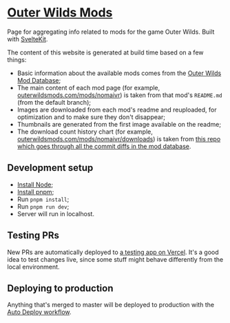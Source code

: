 # [Outer Wilds Mods](https://outerwildsmods.com/)

Page for aggregating info related to mods for the game Outer Wilds. Built with [SvelteKit](https://kit.svelte.dev/).

The content of this website is generated at build time based on a few things:
- Basic information about the available mods comes from the [Outer Wilds Mod Database](https://github.com/Raicuparta/ow-mod-db);
- The main content of each mod page (for example, [outerwildsmods.com/mods/nomaivr](https://outerwildsmods.com/mods/nomaivr/)) is taken from that mod's `README.md` (from the default branch);
- Images are downloaded from each mod's readme and reuploaded, for optimization and to make sure they don't disappear;
- Thumbnails are generated from the first image available on the readme;
- The download count history chart (for example, [outerwildsmods.com/mods/nomaivr/downloads](https://outerwildsmods.com/mods/nomaivr/downloads)) is taken from [this repo which goes through all the commit diffs in the mod database](https://github.com/misternebula/OWModDBDownloadCountExtractor).

## Development setup

* [Install Node](https://nodejs.org/en/download/);
* [Install pnpm](https://pnpm.io/installation);
* Run `pnpm install`;
* Run `pnpm run dev`;
* Server will run in localhost.

## Testing PRs

New PRs are automatically deployed to [a testing app on Vercel](https://outerwildsmods-com.vercel.app/). It's a good idea to test changes live, since some stuff might behave differently from the local environment.

## Deploying to production

Anything that's merged to master will be deployed to production with the [Auto Deploy workflow](https://github.com/Raicuparta/outerwildsmods.com/actions/workflows/auto-deploy.yml).
